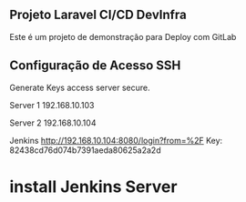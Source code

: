 ## Projeto Laravel CI/CD DevInfra

Este é um projeto de demonstração para Deploy com GitLab


## Configuração de Acesso SSH
Generate Keys access server secure.

Server 1
192.168.10.103

Server 2
192.168.10.104

Jenkins
http://192.168.10.104:8080/login?from=%2F
Key: 82438cd76d074b7391aeda80625a2a2d



# install Jenkins Server

